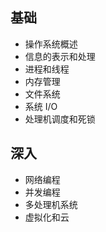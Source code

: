 ## 基础

+ 操作系统概述
+ 信息的表示和处理
+ 进程和线程
+ 内存管理
+ 文件系统
+ 系统 I/O
+ 处理机调度和死锁


## 深入

+ 网络编程
+ 并发编程
+ 多处理机系统
+ 虚拟化和云
